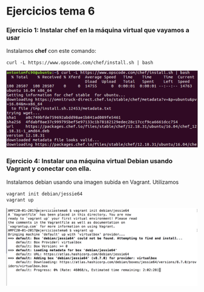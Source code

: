 
# Ejercicios tema 6 #

### Ejercicio 1: Instalar chef en la máquina virtual que vayamos a usar ###

Instalamos **chef** con este comando:

    curl -L https://www.opscode.com/chef/install.sh | bash

![](capturas/descargarchef.png)


### Ejercicio 4: Instalar una máquina virtual Debian usando Vagrant y conectar con ella. ###

Instalamos debian usando una imagen subida en Vagrant. Utilizamos

    vagrant init debian/jessie64
    vagrant up

![](capturas/vagrantdebian.png)
